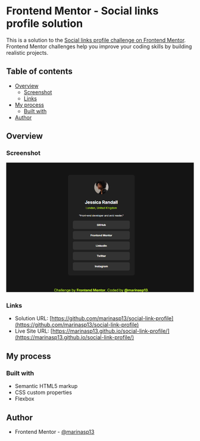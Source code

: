 # Frontend Mentor - Social links profile solution

This is a solution to the [Social links profile challenge on Frontend Mentor](https://www.frontendmentor.io/challenges/social-links-profile-UG32l9m6dQ). Frontend Mentor challenges help you improve your coding skills by building realistic projects. 

## Table of contents

- [Overview](#overview)
  - [Screenshot](#screenshot)
  - [Links](#links)
- [My process](#my-process)
  - [Built with](#built-with)
- [Author](#author)

## Overview

### Screenshot

![](./preview.png)

### Links

- Solution URL: [https://github.com/marinasp13/social-link-profile](https://github.com/marinasp13/social-link-profile)
- Live Site URL: [https://marinasp13.github.io/social-link-profile/](https://marinasp13.github.io/social-link-profile/)

## My process

### Built with

- Semantic HTML5 markup
- CSS custom properties
- Flexbox

## Author

<!--- Website - [Add your name here](https://www.your-site.com)-->
- Frontend Mentor - [@marinasp13](https://www.frontendmentor.io/profile/marinasp13)